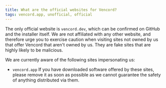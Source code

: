 ```yaml
---
title: What are the official websites for Vencord?
tags: vencord.app, unofficial, official
---
```


The only official website is `vencord.dev`, which can be confirmed on GitHub and the installer itself. We are not
affiliated with any other website, and therefore urge you to exercise caution when visiting sites not owned by us that offer Vencord
that aren't owned by us. They are fake sites that are highly likely to be malicious.

We are currently aware of the following sites impersonating us:
- `vencord.app`
If you have downloaded software offered by these sites, please remove it as soon as possible as we cannot guarantee the
safety of anything distributed via them.